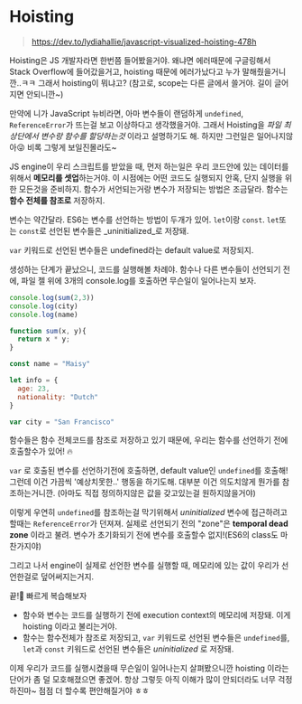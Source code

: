 # Hoisting

> https://dev.to/lydiahallie/javascript-visualized-hoisting-478h

Hoisting은 JS 개발자라면 한번쯤 들어봤을거야. 왜냐면 에러때문에 구글링해서 Stack Overflow에 들어갔을거고, hoisting 때문에 에러가났다고 누가 말해줬을거니깐..ㅋㅋ 그래서 hoisting이 뭐냐고? (참고로, scope는 다른 글에서 쓸거야. 길이 글어지면 안되니깐~)

만약에 니가 JavaScript 뉴비라면, 아마 변수들이 랜덤하게 `undefined`, `ReferenceError`가 뜨는걸 보고 이상하다고 생각했을거야. 그래서 Hoisting을 _파일 최상단에서 변수랑 함수를 할당하는것_ 이라고 설명하기도 해. 하지만 그런일은 일어나지않아:stuck_out_tongue_winking_eye: 비록 그렇게 보일진몰라도~

JS engine이 우리 스크립트를 받았을 때, 먼저 하는일은 우리 코드안에 있는 데이터를 위해서 **메모리를 셋업**하는거야. 이 시점에는 어떤 코드도 실행되지 안혹, 단지 실행을 위한 모든것을 준비하지. 함수가 서언되는거랑 변수가 저장되는 방법은 조금달라. 함수는 **함수 전체를 참조로** 저장하지. 


변수는 약간달라. ES6는 변수를 선언하는 방법이 두개가 있어. `let`이랑 `const`. `let`또는 `const`로 선언된 변수들은 _uninitialized_로 저장돼.

`var` 키워드로 선언된 변수들은 undefined라는 default value로 저장되지.

생성하는 단계가 끝났으니, 코드를 실행해볼 차례야. 
함수나 다른 변수들이 선언되기 전에, 파일 젤 위에 3개의 console.log를 호출하면 무슨일이 일어나는지 보자. 

```js
console.log(sum(2,3))
console.log(city)
console.log(name)

function sum(x, y){
  return x * y;
}

const name = "Maisy"

let info = {
  age: 23,
  nationality: "Dutch"
}

var city = "San Francisco"
```

함수들은 함수 전체코드를 참조로 저장하고 있기 때문에, 우리는 함수를 선언하기 전에 호출할수가 있어! 🔥

`var` 로 호출된 변수를 선언하기전에 호출하면, default value인 `undefined`를 호출해! 그런데 이건 가끔씩 '예상치못한..' 행동을 하기도해. 대부분 이건 의도치않게 뭔가를 참조하는거니깐. (아마도 직접 정의하지않은 값을 갖고있는걸 원하지않을거야)

이렇게 우연히 `undefined`를 참조하는걸 막기위해서 _uninitialized_ 변수에 접근하려고 할때는 `ReferenceError`가 던져져. 실제로 선언되기 전의 "zone"은 **temporal dead zone** 이라고 불려. 변수가 초기화되기 전에 변수를 호출할수 없지!(ES6의 class도 마찬가지야)

그리고 나서 engine이 실제로 선언한 변수를 실행할 때, 메모리에 있는 값이 우리가 선언한걸로 덮어써지는거지. 

끝!🎉 빠르게 복습해보자
- 함수와 변수는 코드를 실행하기 전에 execution context의 메모리에 저장돼. 이게 hoisting 이라고 불리는거야. 
- 함수는 함수전체가 참조로 저장되고, `var` 키워드로 선언된 변수들은 `undefined`를, `let`과 `const` 키워드로 선언된 변수들은 _uninitialized_ 로 저장돼. 

이제 우리가 코드를 실행시켰을때 무슨일이 일어나는지 살펴봤으니깐 hoisting 이라는 단어가 좀 덜 모호해졌으면 좋겠어. 항상 그렇듯 아직 이해가 많이 안되더라도 너무 걱정하진마~ 점점 더 할수록 편안해질거야 ㅎㅎ